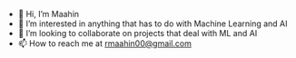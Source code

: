 - 👋 Hi, I’m Maahin
- 👀 I’m interested in anything that has to do with Machine Learning and AI 
- 💞️ I’m looking to collaborate on projects that deal with ML and AI
- 📫 How to reach me at rmaahin00@gmail.com

<!---
Maahin182000/Maahin182000 is a ✨ special ✨ repository because its `README.md` (this file) appears on your GitHub profile.
You can click the Preview link to take a look at your changes.
--->
